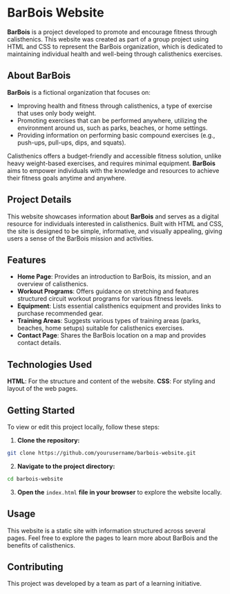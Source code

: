 # BarBois Website

**BarBois** is a project developed to promote and encourage fitness through 
calisthenics. This website was created as part of a group project using HTML 
and CSS to represent the BarBois organization, which is dedicated to maintaining
individual health and well-being through calisthenics exercises.

## About BarBois

**BarBois** is a fictional organization that focuses on:
- Improving health and fitness through calisthenics, a type of exercise that uses only body weight.
- Promoting exercises that can be performed anywhere, utilizing the environment around us, such as parks, beaches, or home settings.
- Providing information on performing basic compound exercises (e.g., push-ups, pull-ups, dips, and squats).

Calisthenics offers a budget-friendly and accessible fitness solution,
unlike heavy weight-based exercises, and requires minimal equipment.
**BarBois** aims to empower individuals with the knowledge and resources to achieve their fitness goals anytime and anywhere.

## Project Details

This website showcases information about **BarBois** and serves as a digital resource for individuals interested
in calisthenics. Built with HTML and CSS, the site is designed to be simple, informative, and visually appealing, 
giving users a sense of the BarBois mission and activities.

## Features

- **Home Page**: Provides an introduction to BarBois, its mission, and an overview of calisthenics.
- **Workout Programs**: Offers guidance on stretching and features structured circuit workout programs for various fitness levels.
- **Equipment**: Lists essential calisthenics equipment and provides links to purchase recommended gear.
- **Training Areas**: Suggests various types of training areas (parks, beaches, home setups) suitable for calisthenics exercises.
- **Contact Page**: Shares the BarBois location on a map and provides contact details.

## Technologies Used

**HTML**: For the structure and content of the website.
**CSS**: For styling and layout of the web pages.

## Getting Started
To view or edit this project locally, follow these steps:

1. **Clone the repository:**
```bash
git clone https://github.com/yourusername/barbois-website.git
```
2. **Navigate to the project directory:**
```bash
cd barbois-website
```
3. **Open the** ```index.html``` **file in your browser** to explore the website locally.

## Usage
This website is a static site with information structured across several pages. 
Feel free to explore the pages to learn more about BarBois and the benefits of calisthenics.

## Contributing

This project was developed by a team as part of a learning initiative.
